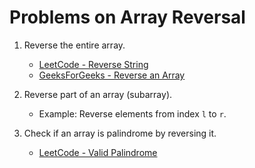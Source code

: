 # Problems on Array Reversal

1. Reverse the entire array.  
   - [LeetCode - Reverse String](https://leetcode.com/problems/reverse-string/)  
   - [GeeksForGeeks - Reverse an Array](https://www.geeksforgeeks.org/write-a-program-to-reverse-an-array-or-string/)

2. Reverse part of an array (subarray).  
   - Example: Reverse elements from index `l` to `r`.

3. Check if an array is palindrome by reversing it.  
   - [LeetCode - Valid Palindrome](https://leetcode.com/problems/valid-palindrome/)